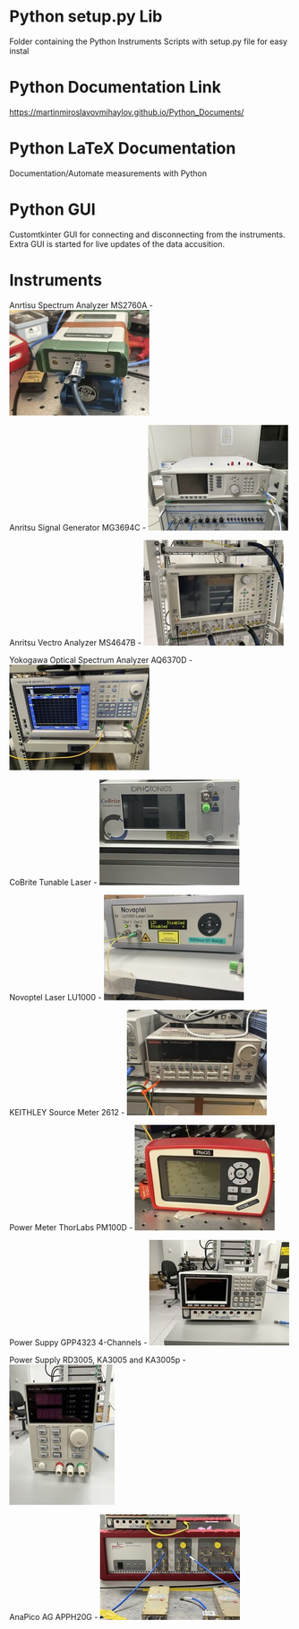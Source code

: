 # Python setup.py Lib  

Folder containing the Python Instruments Scripts with setup.py file for easy instal

# Python Documentation Link

https://martinmiroslavovmihaylov.github.io/Python_Documents/

# Python LaTeX Documentation

Documentation/Automate measurements with Python



# Python GUI 

Customtkinter GUI for connecting and disconnecting from the instruments.
Extra GUI is started for live updates of the data accusition.



# Instruments

Anrtisu Spectrum Analyzer MS2760A
	- ![alt text](https://github.com/MartinMiroslavovMihaylov/Python_Instruments_Automation_Scripts/blob/main/Documentation/Repo_Docs/SA_Back.jpg?raw=true)


Anritsu Signal Generator MG3694C
	- ![alt text](https://github.com/MartinMiroslavovMihaylov/Python_Instruments_Automation_Scripts/blob/main/Documentation/Repo_Docs/SG_Front.jpg?raw=true)


Anritsu Vectro Analyzer MS4647B
	- ![alt text](https://github.com/MartinMiroslavovMihaylov/Python_Instruments_Automation_Scripts/blob/main/Documentation/Repo_Docs/VNA_Front.jpg?raw=true)


Yokogawa Optical Spectrum Analyzer AQ6370D
	- ![alt text](https://github.com/MartinMiroslavovMihaylov/Python_Instruments_Automation_Scripts/blob/main/Documentation/Repo_Docs/OSA_Front.jpg?raw=true)


CoBrite Tunable Laser
	- ![alt text](https://github.com/MartinMiroslavovMihaylov/Python_Instruments_Automation_Scripts/blob/main/Documentation/Repo_Docs/CoBri_Front.jpg?raw=true)
	
	
Novoptel Laser LU1000
	- ![alt text](https://github.com/MartinMiroslavovMihaylov/Python_Instruments_Automation_Scripts/blob/main/Documentation/Repo_Docs/LU_Front.jpg?raw=true)
	

KEITHLEY Source Meter 2612
	- ![alt text](https://github.com/MartinMiroslavovMihaylov/Python_Instruments_Automation_Scripts/blob/main/Documentation/Repo_Docs/KA_Front.jpg?raw=true)


Power Meter ThorLabs PM100D
	- ![alt text](https://github.com/MartinMiroslavovMihaylov/Python_Instruments_Automation_Scripts/blob/main/Documentation/Repo_Docs/PM_Front.jpg?raw=true)


Power Suppy GPP4323 4-Channels 
	- ![alt text](https://github.com/MartinMiroslavovMihaylov/Python_Instruments_Automation_Scripts/blob/main/Documentation/Repo_Docs/GPP_Front.jpg?raw=true)


Power Supply RD3005, KA3005 and KA3005p
	- ![alt text](https://github.com/MartinMiroslavovMihaylov/Python_Instruments_Automation_Scripts/blob/main/Documentation/Repo_Docs/KP_Front.jpg?raw=true)


AnaPico AG APPH20G 
	- ![alt text](https://github.com/MartinMiroslavovMihaylov/Python_Instruments_Automation_Scripts/blob/main/Documentation/Repo_Docs/APP_Front.jpg?raw=true)


